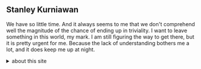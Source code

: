 ## Stanley Kurniawan

We have so little time. And it always seems to me that we don't comprehend well the magnitude of the chance of ending up in triviality. I want to leave something in this world, my mark. I am still figuring the way to get there, but it is pretty urgent for me. Because the lack of understanding bothers me a lot, and it does keep me up at night.

<details>
    <summary>
    about this site
    </summary>

> I try to keep this site real and write the way I think. This site should reflect pretty well a good part of me. I would only probs simplify sentences from my stream of thoughts for better comprehensibility.
</details>


